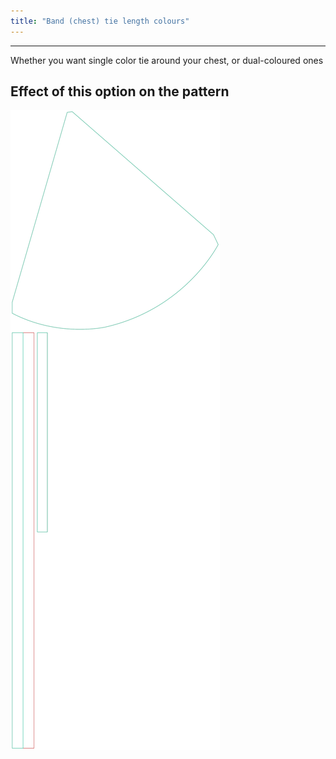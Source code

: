 ```yaml
---
title: "Band (chest) tie length colours"
---
```


---

Whether you want single color tie around your chest, or dual-coloured ones

## Effect of this option on the pattern

![This image shows the effect of this option by superimposing several variants that have a different value for this option](bee_bandtiecolours_sample.svg "Effect of this option on the pattern")
